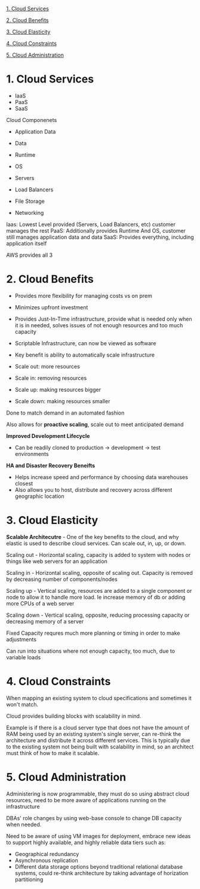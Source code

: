 [1. Cloud Services](#1-cloud-services)

[2. Cloud Benefits](#2-cloud-benefits)

[3. Cloud Elasticity](#3-cloud-elasticity)

[4. Cloud Constraints](#4-cloud-constraints)

[5. Cloud Administration](#5-cloud-administration)


# 1. Cloud Services
- IaaS
- PaaS
- SaaS

Cloud Componenets

- Application Data
- Data

- Runtime
- OS

- Servers
- Load Balancers
- File Storage
- Networking

Iaas: Lowest Level provided (Servers, Load Balancers, etc) customer manages the rest
PaaS: Additionally provides Runtime And OS, customer still manages application data and data
SaaS: Provides everything, including application itself

AWS provides all 3

# 2. Cloud Benefits 
- Provides more flexibility for managing costs vs on prem
- Minimizes upfront investment
- Provides Just-In-Time infrastructure, provide what is needed only when it is in needed, solves issues of not enough resources and too much capacity
- Scriptable Infrastructure, can now be viewed as software
- Key benefit is ability to automatically scale infrastructure

- Scale out: more resources
- Scale in: removing resources
- Scale up: making resources bigger
- Scale down: making resources smaller

Done to match demand in an automated fashion

Also allows for **proactive scaling**, scale out to meet anticipated demand

**Improved Development Lifecycle**
- Can be readily cloned to production -> development -> test environments

**HA and Disaster Recovery Beneifts**
- Helps increase speed and performance by choosing data warehouses closest
- Also allows you to host, distribute and recovery across different geographic location

# 3. Cloud Elasticity
**Scalable Architecutre** - One of the key benefits to the cloud, and why elastic is used to describe cloud services. Can scale out, in, up, or down.

Scaling out - Horizontal scaling, capacity is added to system with nodes or things like web servers for an application

Scaling in - Horizontal scaling, opposite of scaling out. Capacity is removed by decreasing number of components/nodes

Scaling up - Vertical scaling, resources are added to a single component or node to allow it to handle more load. Ie increase memory of db or adding more CPUs of a web server

Scaling down - Vertical scaling, opposite, reducing processing capacity or decreasing memory of a server

Fixed Capacity requres much more planning or timing in order to make adjustments

Can run into situations where not enough capacity, too much, due to variable loads

# 4. Cloud Constraints
When mapping an existing system to cloud specifications and sometimes it won't match.

Cloud provides building blocks with scalability in mind. 

Example is if there is a cloud server type that does not have the amount of RAM being used by an existing system's single server, can re-think the architecture and 
distribute it across different services. This is typically due to the existing system not being built with scalability in mind, so an architect must think of how to make it 
scalable.

# 5. Cloud Administration
Administering is now programmable, they must do so using abstract cloud resources, need to be more aware of applications running on the infrastructure

DBAs' role changes by using web-base console to change DB capacity when needed. 

Need to be aware of using VM images for deployment, embrace new ideas to support highly available, and highly reliable data tiers such as:
- Geographical redundancy
- Asynchronous replication
- Different data storage options beyond traditional relational database systems, could re-think architecture by taking advantage of horization partitioning